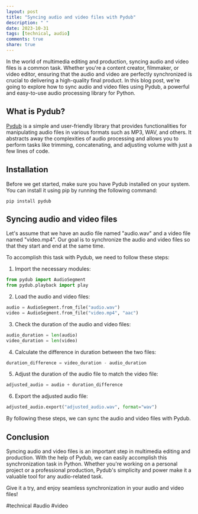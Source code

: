 ```yaml
---
layout: post
title: "Syncing audio and video files with Pydub"
description: " "
date: 2023-10-31
tags: [technical, audio]
comments: true
share: true
---
```


In the world of multimedia editing and production, syncing audio and video files is a common task. Whether you're a content creator, filmmaker, or video editor, ensuring that the audio and video are perfectly synchronized is crucial to delivering a high-quality final product. In this blog post, we're going to explore how to sync audio and video files using Pydub, a powerful and easy-to-use audio processing library for Python.

## What is Pydub?
[Pydub](https://github.com/jiaaro/pydub) is a simple and user-friendly library that provides functionalities for manipulating audio files in various formats such as MP3, WAV, and others. It abstracts away the complexities of audio processing and allows you to perform tasks like trimming, concatenating, and adjusting volume with just a few lines of code.

## Installation
Before we get started, make sure you have Pydub installed on your system. You can install it using pip by running the following command:

```shell
pip install pydub
```

## Syncing audio and video files
Let's assume that we have an audio file named "audio.wav" and a video file named "video.mp4". Our goal is to synchronize the audio and video files so that they start and end at the same time.

To accomplish this task with Pydub, we need to follow these steps:

1. Import the necessary modules: 
```python
from pydub import AudioSegment
from pydub.playback import play
```

2. Load the audio and video files:
```python
audio = AudioSegment.from_file("audio.wav")
video = AudioSegment.from_file("video.mp4", "aac")
```

3. Check the duration of the audio and video files:
```python
audio_duration = len(audio)
video_duration = len(video)
```

4. Calculate the difference in duration between the two files:
```python
duration_difference = video_duration - audio_duration
```

5. Adjust the duration of the audio file to match the video file:
```python
adjusted_audio = audio + duration_difference
```
   
6. Export the adjusted audio file:
```python
adjusted_audio.export("adjusted_audio.wav", format="wav")
```

By following these steps, we can sync the audio and video files with Pydub.

## Conclusion
Syncing audio and video files is an important step in multimedia editing and production. With the help of Pydub, we can easily accomplish this synchronization task in Python. Whether you're working on a personal project or a professional production, Pydub's simplicity and power make it a valuable tool for any audio-related task.

Give it a try, and enjoy seamless synchronization in your audio and video files!

#technical #audio #video